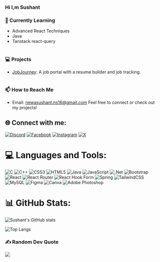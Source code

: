 ### Hi I,m Sushant
### 🌱 Currently Learning
- Advanced React Techniques
- Java
- Tanstack react-query<br><br>

### 💻 Projects
- [JobJourney]((https://github.com/Anish-lm10/JobJourney-7thsemproject.git)): A job portal with a resume builder and job tracking.<br><br>
### 📫 How to Reach Me
- Email: newasushant.ns16@gmail.com
Feel free to connect or check out my projects!<br>


## 🌐 Connect with me:
[![Discord](https://img.shields.io/badge/Discord-%237289DA.svg?logo=discord&logoColor=white)](https://discord.gg/tbxnewaking2418) [![Facebook](https://img.shields.io/badge/Facebook-%231877F2.svg?logo=Facebook&logoColor=white)](https://facebook.com/https://www.facebook.com/sushant.shrestha.566148) [![Instagram](https://img.shields.io/badge/Instagram-%23E4405F.svg?logo=Instagram&logoColor=white)](https://instagram.com/https://www.instagram.com/sushant_juju) [![X](https://img.shields.io/badge/X-black.svg?logo=X&logoColor=white)](https://x.com/https://x.com/Sushant_xtha22) 

# 💻 Languages and Tools:
![C](https://img.shields.io/badge/c-%2300599C.svg?style=flat&logo=c&logoColor=white) ![C++](https://img.shields.io/badge/c++-%2300599C.svg?style=flat&logo=c%2B%2B&logoColor=white) ![CSS3](https://img.shields.io/badge/css3-%231572B6.svg?style=flat&logo=css3&logoColor=white) ![HTML5](https://img.shields.io/badge/html5-%23E34F26.svg?style=flat&logo=html5&logoColor=white) ![Java](https://img.shields.io/badge/java-%23ED8B00.svg?style=flat&logo=openjdk&logoColor=white) ![JavaScript](https://img.shields.io/badge/javascript-%23323330.svg?style=flat&logo=javascript&logoColor=%23F7DF1E) ![.Net](https://img.shields.io/badge/.NET-5C2D91?style=flat&logo=.net&logoColor=white) ![Bootstrap](https://img.shields.io/badge/bootstrap-%238511FA.svg?style=flat&logo=bootstrap&logoColor=white) ![React](https://img.shields.io/badge/react-%2320232a.svg?style=flat&logo=react&logoColor=%2361DAFB) ![React Router](https://img.shields.io/badge/React_Router-CA4245?style=flat&logo=react-router&logoColor=white) ![React Hook Form](https://img.shields.io/badge/React%20Hook%20Form-%23EC5990.svg?style=flat&logo=reacthookform&logoColor=white) ![Spring](https://img.shields.io/badge/spring-%236DB33F.svg?style=flat&logo=spring&logoColor=white) ![TailwindCSS](https://img.shields.io/badge/tailwindcss-%2338B2AC.svg?style=flat&logo=tailwind-css&logoColor=white) ![MySQL](https://img.shields.io/badge/mysql-4479A1.svg?style=flat&logo=mysql&logoColor=white) ![Figma](https://img.shields.io/badge/figma-%23F24E1E.svg?style=flat&logo=figma&logoColor=white) ![Canva](https://img.shields.io/badge/Canva-%2300C4CC.svg?style=flat&logo=Canva&logoColor=white) ![Adobe Photoshop](https://img.shields.io/badge/adobe%20photoshop-%2331A8FF.svg?style=flat&logo=adobe%20photoshop&logoColor=white)

# 📊 GitHub Stats:
![Sushant's GitHub stats](https://github-readme-stats.vercel.app/api?username=sushantshrestha22&show_icons=true&theme=radical)

![Top Langs](https://github-readme-stats.vercel.app/api/top-langs/?username=sushantshrestha22&layout=compact)

### ✍️ Random Dev Quote
![](https://quotes-github-readme.vercel.app/api?type=horizontal&theme=radical)

<!-- Proudly created with GPRM ( https://gprm.itsvg.in ) -->
